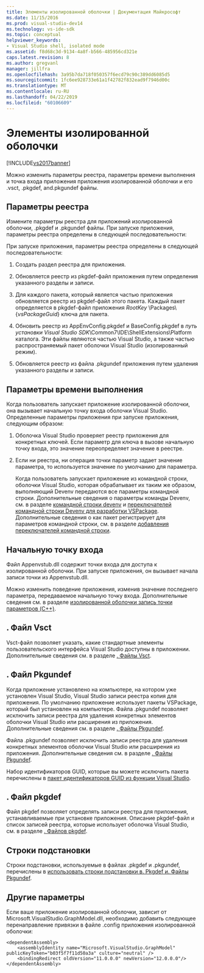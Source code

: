 ```yaml
---
title: Элементы изолированной оболочки | Документация Майкрософт
ms.date: 11/15/2016
ms.prod: visual-studio-dev14
ms.technology: vs-ide-sdk
ms.topic: conceptual
helpviewer_keywords:
- Visual Studio shell, isolated mode
ms.assetid: f8d68c3d-9134-4a8f-b566-485956cd321e
caps.latest.revision: 8
ms.author: gregvanl
manager: jillfra
ms.openlocfilehash: 3a95b7da718f050357f6ecd79c90c389dd6085d5
ms.sourcegitcommit: 1fc6ee928733e61a1f42782f832ead9f7946d00c
ms.translationtype: MT
ms.contentlocale: ru-RU
ms.lasthandoff: 04/22/2019
ms.locfileid: "60106609"
---
```

# <a name="elements-of-the-isolated-shell"></a>Элементы изолированной оболочки
[!INCLUDE[vs2017banner](../includes/vs2017banner.md)]

Можно изменить параметры реестра, параметры времени выполнения и точка входа приложения приложения изолированной оболочки и его .vsct, .pkgdef, and.pkgundef файлы.  
  
## <a name="registry-settings"></a>Параметры реестра  
 Измените параметры реестра для приложений изолированной оболочки, .pkgdef и .pkgundef файлы. При запуске приложения, параметры реестра определены в следующей последовательности:  
  
 При запуске приложения, параметры реестра определены в следующей последовательности:  
  
1. Создать раздел реестра для приложения.  
  
2. Обновляется реестр из pkgdef-файл приложения путем определения указанного разделы и записи.  
  
3. Для каждого пакета, который является частью приложения обновляется реестр из pkgdef-файл этого пакета. Каждый пакет определяется в pkgdef-файл приложения $RootKey$ \Packages\\{*vsPackageGuid*} ключа для пакета.  
  
4. Обновить реестр из AppEnvConfig.pkgdef и BaseConfig.pkgdef в *путь установки Visual Studio SDK*\Common7\IDE\ShellExtensions\Platform каталога. Эти файлы являются частью Visual Studio, а также частью распространяемый пакет оболочки Visual Studio (изолированный режим).  
  
5. Обновляется реестр из файла .pkgundef приложения путем удаления указанного разделы и записи.  
  
## <a name="run-time-settings"></a>Параметры времени выполнения  
 Когда пользователь запускает приложение изолированной оболочки, она вызывает начальную точку входа оболочки Visual Studio. Определенные параметры приложения при запуске приложения, следующим образом:  
  
1. Оболочка Visual Studio проверяет реестр приложения для конкретных ключей. Если параметр для ключа в вызове начальную точку входа, это значение переопределяет значение в реестре.  
  
2. Если ни реестра, ни операция точки параметр задает значение параметра, то используется значение по умолчанию для параметра.  
  
   Когда пользователь запускает приложение из командной строки, оболочки Visual Studio, которая обрабатывает их таким же образом, выполняющий Devenv передаются все параметры командной строки. Дополнительные сведения о параметры команды Devenv, см. в разделе [командной строки devenv](../ide/reference/devenv-command-line-switches.md) и [переключателей командной строки Devenv для разработки VSPackage](../extensibility/devenv-command-line-switches-for-vspackage-development.md). Дополнительные сведения о как пакет регистрирует для параметров командной строки, см. в разделе [добавления переключателей командной строки](../extensibility/adding-command-line-switches.md).  
  
## <a name="the-start-entry-point"></a>Начальную точку входа  
 Файл Appenvstub.dll содержит точки входа для доступа к изолированной оболочки. При запуске приложения, он вызывает начала записи точки из Appenvstub.dll.  
  
 Можно изменить поведение приложения, изменив значение последнего параметра, передаваемое начальную точку входа. Дополнительные сведения см. в разделе [изолированной оболочки запись точки параметров (C++)](../extensibility/isolated-shell-entry-point-parameters-cpp.md).  
  
## <a name="the-vsct-file"></a>. Файл Vsct  
 Vsct-файл позволяет указать, какие стандартные элементы пользовательского интерфейса Visual Studio доступны в приложении. Дополнительные сведения см. в разделе [. Файлы Vsct](../extensibility/modifying-the-isolated-shell-by-using-the-dot-vsct-file.md).  
  
## <a name="the-pkgundef-file"></a>. Файл Pkgundef  
 Когда приложение установлено на компьютере, на котором уже установлен Visual Studio, Visual Studio записи реестра копия для приложения. По умолчанию приложение использует пакеты VSPackage, который был установлен на компьютере. Файла .pkgundef позволяет исключить записи реестра для удаления конкретных элементов оболочки Visual Studio или расширения из приложения. Дополнительные сведения см. в разделе [. Файлы Pkgundef](../extensibility/modifying-the-isolated-shell-by-using-the-dot-pkgundef-file.md).  
  
 Файла .pkgundef позволяет исключить записи реестра для удаления конкретных элементов оболочки Visual Studio или расширения из приложения. Дополнительные сведения см. в разделе [. Файлы Pkgundef](../extensibility/modifying-the-isolated-shell-by-using-the-dot-pkgundef-file.md).  
  
 Набор идентификаторов GUID, которые вы можете исключить пакета перечислены в [пакет идентификаторов GUID из функции Visual Studio](../extensibility/package-guids-of-visual-studio-features.md).  
  
## <a name="the-pkgdef-file"></a>. Файл pkgdef  
 Файл pkgdef позволяет определять записи реестра для приложения, устанавливаемые при установке приложения. Описание pkgdef-файл и список записей реестра, которые использует оболочка Visual Studio, см. в разделе [. Файлов pkgdef](../extensibility/modifying-the-isolated-shell-by-using-the-dot-pkgdef-file.md).  
  
## <a name="substitution-strings"></a>Строки подстановки  
 Строки подстановки, используемые в файлах .pkgdef и .pkgundef, перечислены в [использовать строки подстановки в. Pkgdef и. Файлы Pkgundef](../extensibility/substitution-strings-used-in-dot-pkgdef-and-dot-pkgundef-files.md).  
  
## <a name="other-settings"></a>Другие параметры  
 Если ваше приложение изолированной оболочки, зависит от Microsoft.VisualStudio.GraphModel.dll, необходимо добавить следующее перенаправление привязки в файле .config приложения изолированной оболочки:  
  
```  
<dependentAssembly>  
    <assemblyIdentity name="Microsoft.VisualStudio.GraphModel" publicKeyToken="b03f5f7f11d50a3a" culture="neutral" />  
    <bindingRedirect oldVersion="11.0.0.0" newVersion="12.0.0.0"/>  
</dependentAssembly>  
  
```
